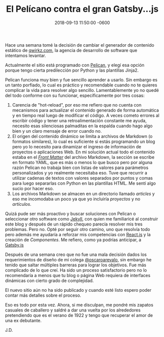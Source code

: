 ﻿---
layout: post
title: "El Pelícano contra el gran Gatsby...js"
date:   2018-09-13 11:50:00 -0600
excerpt: Hace una semana tomé la decisión de cambiar un generador de contenido estático
categories:
- blog
---

Hace una semana tomé la decisión de cambiar el generador de contenido estático de [qwirkz.com](https://qwirkz.com), la agencia de desarrollo de software que intentamos levantar.

Actualmente el sitio está programado con [Pelican](https://blog.getpelican.com/), y elegí esa opción porque tengo cierta predilección por Python y las plantillas Jinja2. 

Pelican funciona muy bien y fue sencillo aprender a usarlo. Sin embargo es un tanto porfiado, lo cual es práctico y recomendable cuando no te quieres complicar la vida para resolver algo sencillo. Lamentablemente yo no quedé del todo conforme con su funcionar, específicamente por tres cosas:

1. Carencia de "hot-reload", por eso me refiero que no cuenta con mecanismos para actualizar el contenido generado de forma automática y en tiempo real luego de modificar el código. A veces cometo errores al escribir código y tener una retroalimentación constante me ayuda, necesito esas silenciosas palmaditas en la espalda cuando hago algo bien y un claro mensaje de error cuando no.
2. El origen del contenido dinámico se limita a archivos de Markdown (o  formatos similares), lo cual es suficiente si estás programando un blog pero yo lo necesito para dinamizar el ingreso de información de proyectos o aplicaciones Web.  En mi solución actual todo el contenido estaba en el [_Front Matter_](https://jekyllrb.com/docs/front-matter/) del archivo Markdown, la sección se escribe en formato YAML, que es más o menos lo que busco pero por alguna razón Pelican no trabaja bien con listas de valores para parámetros personalizados y yo realmente necesitaba eso. Tuve que recurrir a utilizar cadenas de textos con valores separados por puntos y comas para luego separarlas con Python en las plantillas HTML. Me sentí algo sucio por hacer eso.
3. Los archivos Markdown se almacen en un directorio llamado _articles_ y eso me incomodaba un poco ya que yo incluiría _proyectos_ y no _artículos_.

Quizá pude ser más proactivo y buscar soluciones con Pelican o seleccionar otro software como [Jekyll](https://jekyllrb.com/), con quien me familiaricé al construir este blog y después de un rápido chequeo parecía resolver mis tres problemas. Pero no. Opté por seguir otro camino, uno que resolvía todo pero además me ayudaría a reforzar mis competencias con [React.js](https://reactjs.org/) y la creación de _Componentes_. Me refiero, como ya podrías anticipar, a [Gatsby.js](https://www.gatsbyjs.org/)

Después de una semana creo que no fue una mala decisión dados los requerimientos de diseño de mi colega [@oscaroarevalo](https://www.twitter.com/oscaroarevalo), sin embargo he tenido que saltar múltiples barreras para lograr los objetivos. Fue más complicado de lo que creí. Ha sido un proceso satisfactorio pero no lo recomendaría a menos que tu blog o página Web requiera de interfaces dinámicas con cierto grado de complejidad.

El nuevo sitio aún no ha sido publicado y cuando esté listo espero poder contar más detalles sobre el proceso. 

Eso es todo por esta vez. Ahora, si me disculpan, me pondré mis zapatos casuales de caballero y saldré a dar una vuelta por los alrededores pretendiendo que es el verano de 1922 y tengo que recuperar el amor de una ex debutante.

J.D.
